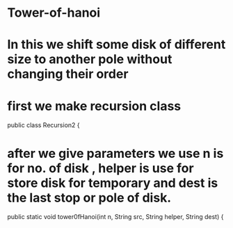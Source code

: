 # Tower-of-hanoi
# In this we shift some disk of different size to another pole without changing their order

# first we make recursion class
public class Recursion2 {
# after we give parameters we use n is for no. of disk , helper is use for store disk for temporary and dest is the last stop or pole of disk. 
public static void tower0fHanoi(int n, String src, String helper, String dest) {

